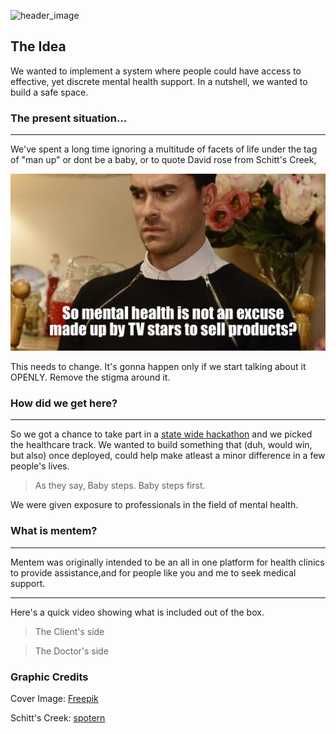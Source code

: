 ![header_image](./assets/Artboard%20–%201.png)
## The Idea
We wanted to implement a system where people could have access to effective, yet discrete mental health support. In a nutshell, we wanted to build a safe space.

### The present situation...
---
We've spent a long time ignoring a multitude of facets of life under the tag of "man up" or dont be a baby, or to quote David rose from Schitt's Creek, 

![David Rose](./assets/49664-1566987731.jpeg)

This needs to change.  It's gonna happen only if we start talking about it OPENLY. Remove the stigma around it.

### How did we get here?
---
So we got a chance to take part in a [state wide hackathon](https://reboot.asapkerala.gov.in) and we picked the healthcare track. We wanted to build something that (duh, would win, but also) once deployed, could help make atleast a minor difference in a few people's lives. 

> As they say, Baby steps. Baby steps first.

We were given exposure to professionals in the field of mental health. 


### What is mentem?
---
Mentem was originally intended to be an all in one platform for health clinics to provide assistance,and for people like you and me to seek medical support. 

---
Here's a quick video showing what is included out of the box.

>The Client's side


>The Doctor's side



### Graphic Credits
Cover Image: [Freepik](https://www.freepik.com/vectors/sport)

Schitt's Creek: [spotern](https://www.spotern.com/en/wanted/tv/schitt-s-creek/49664/black-zipper-sweater-of-david-rose-daniel-levy-in-schitt-s-creek-s01)

